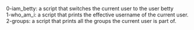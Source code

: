 0-iam_betty: a script that switches the current user to the user betty  
1-who_am_i: a script that prints the effective username of the current user.
2-groups: a script that prints all the groups the current user is part of.
